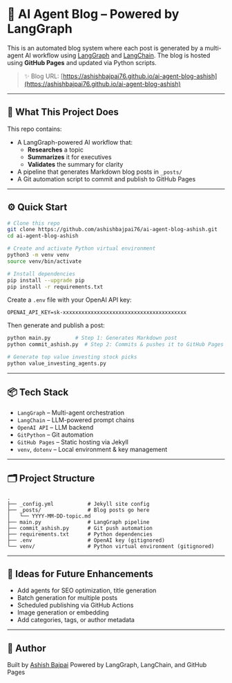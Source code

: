 # 🤖 AI Agent Blog – Powered by LangGraph

This is an automated blog system where each post is generated by a multi-agent AI workflow using [LangGraph](https://github.com/langchain-ai/langgraph) and [LangChain](https://www.langchain.com/). The blog is hosted using **GitHub Pages** and updated via Python scripts.

> ✨ Blog URL: [https://ashishbajpai76.github.io/ai-agent-blog-ashish](https://ashishbajpai76.github.io/ai-agent-blog-ashish)

---

## 🧠 What This Project Does

This repo contains:
- A LangGraph-powered AI workflow that:
  - **Researches** a topic
  - **Summarizes** it for executives
  - **Validates** the summary for clarity
- A pipeline that generates Markdown blog posts in `_posts/`
- A Git automation script to commit and publish to GitHub Pages

---

## ⚙️ Quick Start

```bash
# Clone this repo
git clone https://github.com/ashishbajpai76/ai-agent-blog-ashish.git
cd ai-agent-blog-ashish

# Create and activate Python virtual environment
python3 -m venv venv
source venv/bin/activate

# Install dependencies
pip install --upgrade pip
pip install -r requirements.txt
```

Create a `.env` file with your OpenAI API key:

```env
OPENAI_API_KEY=sk-xxxxxxxxxxxxxxxxxxxxxxxxxxxxxxxxxxxxxxxx
```

Then generate and publish a post:

```bash
python main.py        # Step 1: Generates Markdown post
python commit_ashish.py  # Step 2: Commits & pushes it to GitHub Pages

# Generate top value investing stock picks
python value_investing_agents.py
```

---

## 📦 Tech Stack

* `LangGraph` – Multi-agent orchestration
* `LangChain` – LLM-powered prompt chains
* `OpenAI API` – LLM backend
* `GitPython` – Git automation
* `GitHub Pages` – Static hosting via Jekyll
* `venv`, `dotenv` – Local environment & key management

---

## 🗂 Project Structure

```
.
├── _config.yml           # Jekyll site config
├── _posts/               # Blog posts go here
│   └── YYYY-MM-DD-topic.md
├── main.py               # LangGraph pipeline
├── commit_ashish.py      # Git push automation
├── requirements.txt      # Python dependencies
├── .env                  # OpenAI key (gitignored)
└── venv/                 # Python virtual environment (gitignored)
```

---

## 🧠 Ideas for Future Enhancements

* Add agents for SEO optimization, title generation
* Batch generation for multiple posts
* Scheduled publishing via GitHub Actions
* Image generation or embedding
* Add categories, tags, or author metadata

---

## 👤 Author

Built by [Ashish Bajpai](https://github.com/ashishbajpai76)
Powered by LangGraph, LangChain, and GitHub Pages
